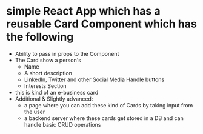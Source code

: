 # simple React App which has a reusable Card Component which has the following
 - Ability to pass in props to the Component
 - The Card  show a person's
    - Name
    - A short description
    - LinkedIn, Twitter and other Social Media Handle buttons
    - Interests Section
 -  this is kind of an e-business card 
 - Additional & Slightly advanced:
    -  a page where you can add these kind of Cards by taking input from the user
    -  a backend server where these cards get stored in a DB and can handle basic CRUD operations
